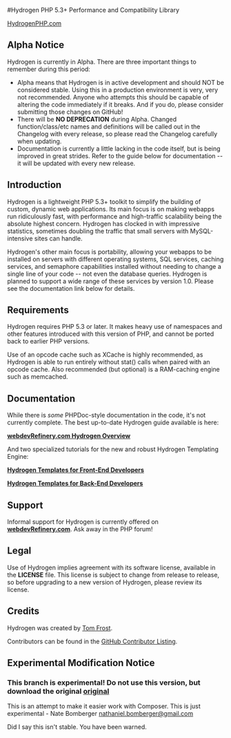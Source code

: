 #Hydrogen
PHP 5.3+ Performance and Compatibility Library

[HydrogenPHP.com](http://www.hydrogenphp.com)

Alpha Notice
-------------
Hydrogen is currently in Alpha.  There are three important things to remember during this period:

- Alpha means that Hydrogen is in active development and should NOT be considered stable.  Using this in a production environment is very, very not recommended.  Anyone who attempts this should be capable of altering the code immediately if it breaks.  And if you do, please consider submitting those changes on GitHub!
- There will be **NO DEPRECATION** during Alpha.  Changed function/class/etc names and definitions will be called out in the Changelog with every release, so please read the Changelog  carefully when updating.
- Documentation is currently a little lacking in the code itself, but is being improved in great strides.  Refer to the guide below for documentation -- it will be updated with every new release.

Introduction
-------------
Hydrogen is a lightweight PHP 5.3+ toolkit to simplify the building of custom, dynamic web applications.  Its main focus is on making webapps run ridiculously fast, with performance and high-traffic scalability being the absolute highest concern.  Hydrogen has clocked in with impressive statistics, sometimes doubling the traffic that small servers with MySQL-intensive sites can handle.

Hydrogen's other main focus is portability, allowing your webapps to be installed on servers with different operating systems, SQL services, caching services, and semaphore capabilities installed without needing to change a single line of your code -- not even the database queries.  Hydrogen is planned to support a wide range of these services by version 1.0.  Please see the documentation link below for details.

Requirements
-------------
Hydrogen requires PHP 5.3 or later.  It makes heavy use of namespaces and other features introduced with this version of PHP, and cannot be ported back to earlier PHP versions.

Use of an opcode cache such as XCache is highly recommended, as Hydrogen is able to run entirely without stat() calls when paired with an opcode cache.  Also recommended (but optional) is a RAM-caching engine such as memcached.

Documentation
--------------
While there is _some_ PHPDoc-style documentation in the code, it's not currently complete.  The best up-to-date Hydrogen guide available is here:

**[webdevRefinery.com Hydrogen Overview](http://www.webdevrefinery.com/forums/topic/1440-hydrogen-overview/)**

And two specialized tutorials for the new and robust Hydrogen Templating Engine:

**[Hydrogen Templates for Front-End Developers](http://www.webdevrefinery.com/forums/topic/6404-hydrogen-templates-for-front-end-developers/)**

**[Hydrogen Templates for Back-End Developers](http://www.webdevrefinery.com/forums/topic/6686-hydrogen-templates-for-back-end-developers/)**

Support
--------
Informal support for Hydrogen is currently offered on **[webdevRefinery.com](http://www.webdevrefinery.com)**.  Ask away in the PHP forum!

Legal
------
Use of Hydrogen implies agreement with its software license, available in the **LICENSE** file.  This license is subject to change from release to release, so before upgrading to a new version of Hydrogen, please review its license.

Credits
--------
Hydrogen was created by [Tom Frost](http://www.frosteddesign.com).

Contributors can be found in the [GitHub Contributor Listing](http://github.com/TomFrost/Hydrogen/contributors).

Experimental Modification Notice
--------------------------------
### This branch is experimental! Do not use this version, but download the original [original](http://github.com/TomFrost/Hydrogen)

This is an attempt to make it easier work with Composer.  This is just experimental - Nate Bomberger nathaniel.bomberger@gmail.com

Did I say this isn't stable.  You have been warned.

